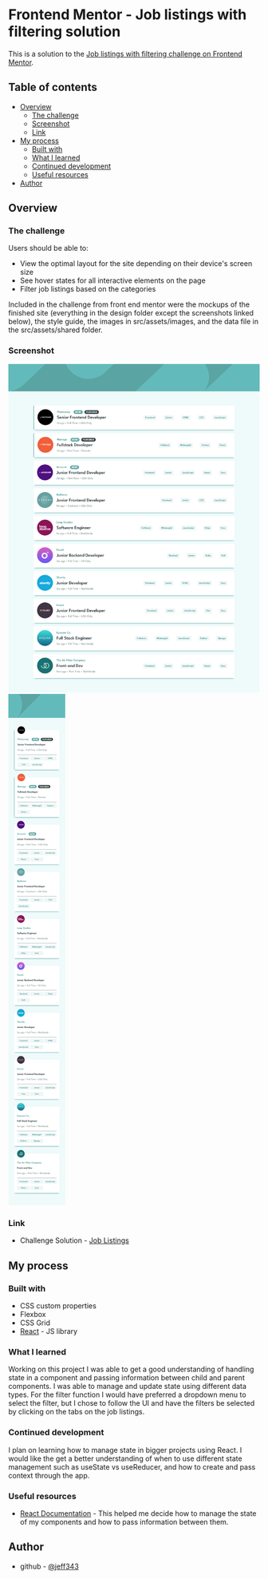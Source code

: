 # Frontend Mentor - Job listings with filtering solution

This is a solution to the [Job listings with filtering challenge on Frontend Mentor](https://www.frontendmentor.io/challenges/job-listings-with-filtering-ivstIPCt). 

## Table of contents

- [Overview](#overview)
  - [The challenge](#the-challenge)
  - [Screenshot](#screenshot)
  - [Link](#link)
- [My process](#my-process)
  - [Built with](#built-with)
  - [What I learned](#what-i-learned)
  - [Continued development](#continued-development)
  - [Useful resources](#useful-resources)
- [Author](#author)



## Overview

### The challenge

Users should be able to:

- View the optimal layout for the site depending on their device's screen size
- See hover states for all interactive elements on the page
- Filter job listings based on the categories

Included in the challenge from front end mentor were the mockups of the finished site (everything in the design folder except the screenshots linked below), the style guide, the images in src/assets/images, and the data file in the src/assets/shared folder. 

### Screenshot

![desktop view](./src/design/desktop-screenshot.png)
![mobile view](./src/design/mobile-screenshot.png)

### Link

- Challenge Solution - [Job Listings](https://jeff343.github.io/frem-job-listings/)


## My process

### Built with

- CSS custom properties
- Flexbox
- CSS Grid
- [React](https://reactjs.org/) - JS library


### What I learned

Working on this project I was able to get a good understanding of handling state in a component and passing information between child and parent components. I was able to manage and update state using different data types. For the filter function I would have preferred a dropdown menu to select the filter, but I chose to follow the UI and have the filters be selected by clicking on the tabs on the job listings.

### Continued development

I plan on learning how to manage state in bigger projects using React. I would like the get a better understanding of when to use different state management such as useState vs useReducer, and how to create and pass context through the app.

### Useful resources

- [React Documentation](https://beta.reactjs.org/learn/managing-state) - This helped me decide how to manage the state of my components and how to pass information between them.


## Author

- github - [@jeff343](https://github.com/jeff343)
